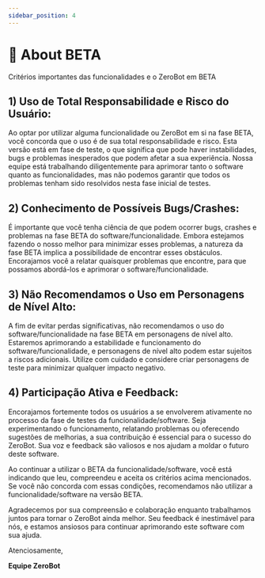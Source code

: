 ```yaml
---
sidebar_position: 4
---
```


# 💫 About BETA
Critérios importantes das funcionalidades e o ZeroBot em BETA

## 1) Uso de Total Responsabilidade e Risco do Usuário:

Ao optar por utilizar alguma funcionalidade ou ZeroBot em si na fase BETA, você concorda que o uso é de sua total responsabilidade e risco. Esta versão está em fase de teste, o que significa que pode haver instabilidades, bugs e problemas inesperados que podem afetar a sua experiência. Nossa equipe está trabalhando diligentemente para aprimorar tanto o software quanto as funcionalidades, mas não podemos garantir que todos os problemas tenham sido resolvidos nesta fase inicial de testes.

## 2) Conhecimento de Possíveis Bugs/Crashes:

É importante que você tenha ciência de que podem ocorrer bugs, crashes e problemas na fase BETA do software/funcionalidade. Embora estejamos fazendo o nosso melhor para minimizar esses problemas, a natureza da fase BETA implica a possibilidade de encontrar esses obstáculos. Encorajamos você a relatar quaisquer problemas que encontre, para que possamos abordá-los e aprimorar o software/funcionalidade.

## 3) Não Recomendamos o Uso em Personagens de Nível Alto:

A fim de evitar perdas significativas, não recomendamos o uso do software/funcionalidade na fase BETA em personagens de nível alto. Estaremos aprimorando a estabilidade e funcionamento do software/funcionalidade, e personagens de nível alto podem estar sujeitos a riscos adicionais. Utilize com cuidado e considere criar personagens de teste para minimizar qualquer impacto negativo.

## 4) Participação Ativa e Feedback:

Encorajamos fortemente todos os usuários a se envolverem ativamente no processo da fase de testes da funcionalidade/software. Seja experimentando o funcionamento, relatando problemas ou oferecendo sugestões de melhorias, a sua contribuição é essencial para o sucesso do ZeroBot. Sua voz e feedback são valiosos e nos ajudam a moldar o futuro deste software.

Ao continuar a utilizar o BETA da funcionalidade/software, você está indicando que leu, compreendeu e aceita os critérios acima mencionados. Se você não concorda com essas condições, recomendamos não utilizar a funcionalidade/software na versão BETA.

Agradecemos por sua compreensão e colaboração enquanto trabalhamos juntos para tornar o ZeroBot ainda melhor. Seu feedback é inestimável para nós, e estamos ansiosos para continuar aprimorando este software com sua ajuda.

Atenciosamente,

**Equipe ZeroBot**